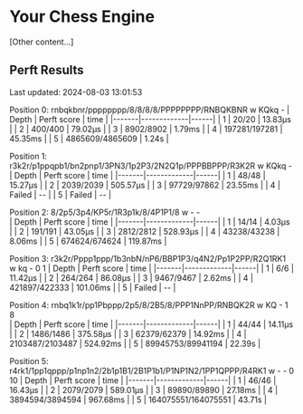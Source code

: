 # Your Chess Engine

[Other content...]

## Perft Results

Last updated: 2024-08-03 13:01:53

Position 0: rnbqkbnr/pppppppp/8/8/8/8/PPPPPPPP/RNBQKBNR w KQkq -
| Depth | Perft score | time |
|-------|-------------|------|
| 1 | 20/20 | 13.83µs |
| 2 | 400/400 | 79.02µs |
| 3 | 8902/8902 | 1.79ms |
| 4 | 197281/197281 | 45.35ms |
| 5 | 4865609/4865609 | 1.24s |

Position 1: r3k2r/p1ppqpb1/bn2pnp1/3PN3/1p2P3/2N2Q1p/PPPBBPPP/R3K2R w KQkq - 
| Depth | Perft score | time |
|-------|-------------|------|
| 1 | 48/48 | 15.27µs |
| 2 | 2039/2039 | 505.57µs |
| 3 | 97729/97862 | 23.55ms |
| 4 | Failed | -- |
| 5 | Failed | -- |

Position 2: 8/2p5/3p4/KP5r/1R3p1k/8/4P1P1/8 w - -  
| Depth | Perft score | time |
|-------|-------------|------|
| 1 | 14/14 | 4.03µs |
| 2 | 191/191 | 43.05µs |
| 3 | 2812/2812 | 528.93µs |
| 4 | 43238/43238 | 8.06ms |
| 5 | 674624/674624 | 119.87ms |

Position 3: r3k2r/Pppp1ppp/1b3nbN/nP6/BBP1P3/q4N2/Pp1P2PP/R2Q1RK1 w kq - 0 1
| Depth | Perft score | time |
|-------|-------------|------|
| 1 | 6/6 | 11.42µs |
| 2 | 264/264 | 86.08µs |
| 3 | 9467/9467 | 2.62ms |
| 4 | 421897/422333 | 101.06ms |
| 5 | Failed | -- |

Position 4: rnbq1k1r/pp1Pbppp/2p5/8/2B5/8/PPP1NnPP/RNBQK2R w KQ - 1 8  
| Depth | Perft score | time |
|-------|-------------|------|
| 1 | 44/44 | 14.11µs |
| 2 | 1486/1486 | 375.58µs |
| 3 | 62379/62379 | 14.92ms |
| 4 | 2103487/2103487 | 524.92ms |
| 5 | 89945753/89941194 | 22.39s |

Position 5: r4rk1/1pp1qppp/p1np1n2/2b1p1B1/2B1P1b1/P1NP1N2/1PP1QPPP/R4RK1 w - - 0 10
| Depth | Perft score | time |
|-------|-------------|------|
| 1 | 46/46 | 16.43µs |
| 2 | 2079/2079 | 589.01µs |
| 3 | 89890/89890 | 27.18ms |
| 4 | 3894594/3894594 | 967.68ms |
| 5 | 164075551/164075551 | 43.71s |
<!-- End of Perft Results -->